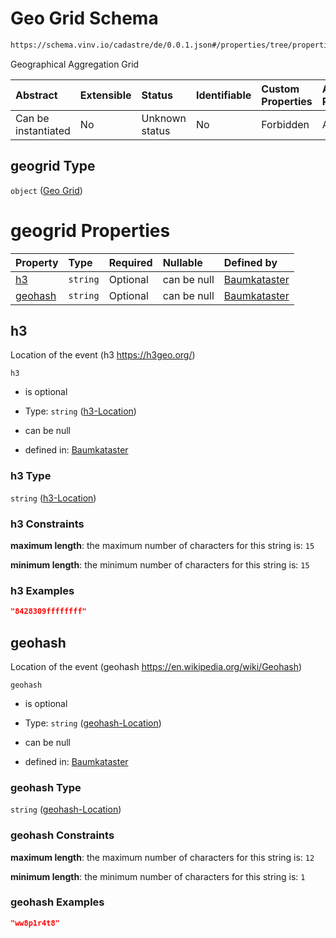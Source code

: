 # Geo Grid Schema

```txt
https://schema.vinv.io/cadastre/de/0.0.1.json#/properties/tree/properties/location/properties/geogrid
```

Geographical Aggregation Grid

| Abstract            | Extensible | Status         | Identifiable | Custom Properties | Additional Properties | Access Restrictions | Defined In                                                                                                                 |
| :------------------ | :--------- | :------------- | :----------- | :---------------- | :-------------------- | :------------------ | :------------------------------------------------------------------------------------------------------------------------- |
| Can be instantiated | No         | Unknown status | No           | Forbidden         | Allowed               | none                | [dereferenced.doc.json\*](../../../../../../vinv-schemas/vinv-tree/out/0.0.1/dereferenced.doc.json "open original schema") |

## geogrid Type

`object` ([Geo Grid](dereferenced-properties-individual-tree-properties-location-properties-geo-grid.md))

# geogrid Properties

| Property            | Type     | Required | Nullable    | Defined by                                                                                                                                                                                                                                                |
| :------------------ | :------- | :------- | :---------- | :-------------------------------------------------------------------------------------------------------------------------------------------------------------------------------------------------------------------------------------------------------- |
| [h3](#h3)           | `string` | Optional | can be null | [Baumkataster](dereferenced-properties-individual-tree-properties-location-properties-geo-grid-properties-h3-location.md "https://schema.vinv.io/cadastre/de/0.0.1.json#/properties/tree/properties/location/properties/geogrid/properties/h3")           |
| [geohash](#geohash) | `string` | Optional | can be null | [Baumkataster](dereferenced-properties-individual-tree-properties-location-properties-geo-grid-properties-geohash-location.md "https://schema.vinv.io/cadastre/de/0.0.1.json#/properties/tree/properties/location/properties/geogrid/properties/geohash") |

## h3

Location of the event (h3 <https://h3geo.org/>)

`h3`

*   is optional

*   Type: `string` ([h3-Location](dereferenced-properties-individual-tree-properties-location-properties-geo-grid-properties-h3-location.md))

*   can be null

*   defined in: [Baumkataster](dereferenced-properties-individual-tree-properties-location-properties-geo-grid-properties-h3-location.md "https://schema.vinv.io/cadastre/de/0.0.1.json#/properties/tree/properties/location/properties/geogrid/properties/h3")

### h3 Type

`string` ([h3-Location](dereferenced-properties-individual-tree-properties-location-properties-geo-grid-properties-h3-location.md))

### h3 Constraints

**maximum length**: the maximum number of characters for this string is: `15`

**minimum length**: the minimum number of characters for this string is: `15`

### h3 Examples

```json
"8428309ffffffff"
```

## geohash

Location of the event (geohash <https://en.wikipedia.org/wiki/Geohash>)

`geohash`

*   is optional

*   Type: `string` ([geohash-Location](dereferenced-properties-individual-tree-properties-location-properties-geo-grid-properties-geohash-location.md))

*   can be null

*   defined in: [Baumkataster](dereferenced-properties-individual-tree-properties-location-properties-geo-grid-properties-geohash-location.md "https://schema.vinv.io/cadastre/de/0.0.1.json#/properties/tree/properties/location/properties/geogrid/properties/geohash")

### geohash Type

`string` ([geohash-Location](dereferenced-properties-individual-tree-properties-location-properties-geo-grid-properties-geohash-location.md))

### geohash Constraints

**maximum length**: the maximum number of characters for this string is: `12`

**minimum length**: the minimum number of characters for this string is: `1`

### geohash Examples

```json
"ww8p1r4t8"
```
